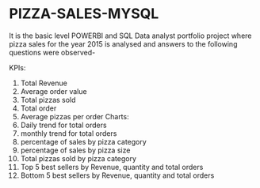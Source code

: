 # PIZZA-SALES-MYSQL 
It is the basic level POWERBI and SQL Data analyst portfolio project where pizza sales for the year 2015 is analysed and answers to the following questions were observed-

KPIs:
1. Total Revenue
2. Average order value
3. Total pizzas sold
4. Total order
5. Average pizzas per order
Charts:
1. Daily trend for total orders
2. monthly trend for total orders
3. percentage of sales by pizza category
4. percentage of sales by pizza size
5. Total pizzas sold by pizza category
6. Top 5 best sellers by Revenue, quantity and total orders
7. Bottom 5 best sellers by Revenue, quantity and total orders

